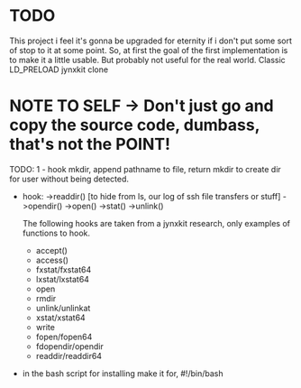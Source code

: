 # TODO

This project i feel it's gonna be upgraded for eternity if i don't put some sort of stop to it at some point.
So, at first the goal of the first implementation is to make it a little usable. But probably not useful for the 
real world.
Classic LD_PRELOAD jynxkit clone

# NOTE TO SELF -> Don't just go and copy the source code, dumbass, that's not the POINT!

TODO:
1 - hook mkdir, append pathname to file, return mkdir to create dir for user without being detected.

- hook:
  ->readdir() [to hide from ls, our log of ssh file transfers or stuff]
  ->opendir()
  ->open()
  ->stat()
  ->unlink()

  The following hooks are taken from a jynxkit research, only examples of functions to hook.
  - accept()
  - access()
  - fxstat/fxstat64
  - lxstat/lxstat64
  - open
  - rmdir
  - unlink/unlinkat
  - xstat/xstat64
  - write
  - fopen/fopen64
  - fdopendir/opendir
  - readdir/readdir64

  



- in the bash script for installing make it for, #!/bin/bash 
